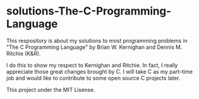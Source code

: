 # solutions-The-C-Programming-Language


This respository is about my solutions to most programming problems
in "The C Programming Language" by Brian W. Kernighan and Dennis M.
 Ritchie (K&R).

I do this to show my respect to Kernighan and Ritchie. In fact, I
really appreciate those great changes brought by C. I will take C
as my part-time job and would like to contribute to some open source
C projects later.

This project under the MIT Lisense.
